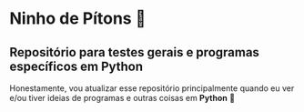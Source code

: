# Ninho de Pítons 🐍

## Repositório para testes gerais e programas específicos em Python

Honestamente, vou atualizar esse repositório principalmente quando eu ver e/ou tiver ideias de programas e outras coisas em **Python** 🐍
